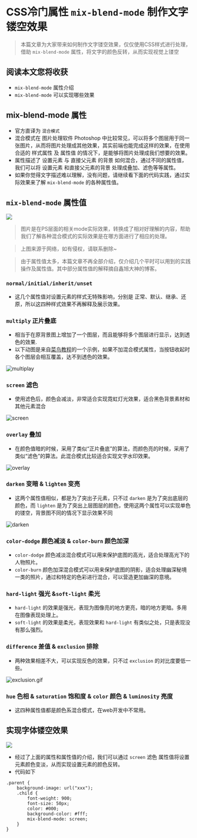 # CSS冷门属性 `mix-blend-mode` 制作文字镂空效果
> 本篇文章为大家带来如何制作文字镂空效果，仅仅使用CSS样式进行处理，借助 `mix-blend-mode` 属性，将文字的颜色反转，从而实现视觉上镂空

## 阅读本文您将收获
* `mix-blend-mode` 属性介绍
* `mix-blend-mode` 可以实现哪些效果

## mix-blend-mode 属性
* 官方直译为 `混合模式`
* 混合模式在 图片处理软件 Photoshop 中比较常见，可以将多个图层用于同一张图片，从而将图片处理成其他效果，其实前端也能完成这样的效果，在使用合适的 样式属性 及 属性值 的情况下，是能够将图片处理成我们想要的效果。
* 属性描述了 设置元素 与 直接父元素 的背景 如何混合，通过不同的属性值，我们可以将 设置元素 和直接父元素的背景 处理成叠加、滤色等等属性。
* 如果你觉得文字描述难以理解，没有问题，请继续看下面的代码实践，通过实际效果来了解 `mix-blend-mode` 的各种属性值。

## `mix-blend-mode` 属性值
![](../images/mixBlendMode/ps-mode.png)

> 图片是在PS层面的相关mode实际效果，转换成了相对好理解的内容，帮助我们了解各种混合模式的实际效果是在哪方面进行了相应的处理。

> 上图来源于网络，如有侵权，请联系删除~

> 由于属性值太多，本篇文章不再全部介绍，仅介绍几个平时可以用到的实践操作及属性值。其中部分属性值的解释摘自鑫旭大神的博客。

### `normal/initial/inherit/unset` 
* 这几个属性值对设置元素的样式无特殊影响，分别是 正常、默认、继承、还原，所以这四种样式效果不再解释及展示效果。

### `multiply` 正片叠底
* 相当于在原背景图上增加了一个图层，而且能够将多个图层进行显示，达到透色的效果.
* 以下动图是来自[菜鸟教程](https://c.runoob.com/codedemo/3387/)的一个示例，如果不加混合模式属性，当按钮收起时各个图层会相互覆盖，达不到透色的效果。

![multiplay](../images/mixBlendMode/multiply.gif)

### `screen` 滤色
* 使用滤色后，颜色会减淡，非常适合实现霓虹灯光效果，适合黑色背景素材和其他元素混合

![screen](../images/mixBlendMode/screen.png)

### `overlay` 叠加
* 在颜色值暗的时候，采用了类似“正片叠底”的算法，而颜色亮的时候，采用了类似“滤色”的算法。此混合模式比较适合实现文字水印效果。

![overlay](../images/mixBlendMode/overlay.png)

### `darken` 变暗 & `lighten` 变亮
* 这两个属性值相似，都是为了突出子元素，只不过 `darken` 是为了突出底层的颜色，而 `lighten` 是为了突出上层图层的颜色，使用这两个属性可以实现单色的镂空，背景图不同的情况下显示效果不同

![darken](../images/mixBlendMode/darken.gif)

### `color-dodge` 颜色减淡 & `color-burn` 颜色加深
* `color-dodge` 颜色减淡混合模式可以用来保护底图的高光，适合处理高光下的人物照片。
* `color-burn` 颜色加深混合模式可以用来保护底图的阴影，适合处理幽深秘境一类的照片，通过和特定的色彩进行混合，可以营造更加幽深的意境。

### `hard-light` 强光 &`soft-light` 柔光
* `hard-light` 的效果是强光，表现为图像亮的地方更亮，暗的地方更暗。多用在图像表现处理上。
* `soft-light` 的效果是柔光，表现效果和 `hard-light` 有类似之处，只是表现没有那么强烈。

### `difference` 差值 & `exclusion` 排除
* 两种效果相差不大，可以实现反色的效果，只不过 `exclusion` 的对比度要低一些。

![exclusion.gif](../images/mixBlendMode/exclusion.gif)

### `hue` 色相 & `saturation` 饱和度 & `color` 颜色 & `luminosity` 亮度
* 这四种属性值都是颜色系混合模式，在web开发中不常用。

## 实现字体镂空效果
![](../images/mixBlendMode/top.png)

* 经过了上面的属性和属性值的介绍，我们可以通过 `screen` 滤色 属性值将设置元素颜色变淡，从而实现设置元素的颜色反转。
* 代码如下

```
.parent {
	background-image: url("xxx");
	.child {
		font-weight: 900;
		font-size: 50px;
		color: #000;
		background-color: #fff;
		mix-blend-mode: screen;
	}
}
```